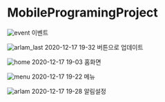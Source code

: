 # MobileProgramingProject

![event](https://user-images.githubusercontent.com/55729930/102476895-0141cf80-409f-11eb-9eb7-cce054a37e48.gif)
이벤트

![arlam_last 2020-12-17 19-32](https://user-images.githubusercontent.com/55729930/102477022-2a626000-409f-11eb-8134-7130d0c1ccbf.gif)
버튼으로 업데이트

![home 2020-12-17 19-03](https://user-images.githubusercontent.com/55729930/102477066-39e1a900-409f-11eb-8064-63c2e7aac1e6.gif)
홈화면

![menu 2020-12-17 19-22](https://user-images.githubusercontent.com/55729930/102477190-5f6eb280-409f-11eb-913f-9e34d473a5cc.gif)
메뉴

![arlam 2020-12-17 19-28](https://user-images.githubusercontent.com/55729930/102477270-7d3c1780-409f-11eb-982a-22e1f31e1650.gif)
알림설정
